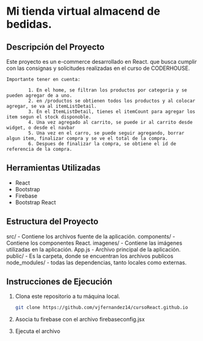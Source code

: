 # Mi tienda virtual almacend de bedidas. 

## Descripción del Proyecto

Este proyecto es un e-commerce desarrollado en React. que busca cumplir con las consignas y solicitudes realizadas en
el curso de CODERHOUSE.

    Importante tener en cuenta: 
    
            1. En el home, se filtran los productos por categoria y se pueden agregar de a uno.
            2. en /productos se obtienen todos los productos y al colocar agregar, se va al itemListDetail.
            3. En el ItemListDetail, tienes el itemCount para agregar los item segun el stock disponoble.
            4. Una vez agregado al carrito, se puede ir al carrito desde widget, o desde el navbar
            5. Una vez en el carro, se puede seguir agregando, borrar algun item, finalizar compra y se ve el total de la compra.
            6. Despues de finalizar la compra, se obtiene el id de referencia de la compra. 
            


## Herramientas Utilizadas

- React
- Bootstrap
- Firebase
- Bootstrap React

## Estructura del Proyecto

src/ - Contiene los archivos fuente de la aplicación.
components/ - Contiene los componentes React.
imagenes/ - Contiene las imágenes utilizadas en la aplicación.
App.js - Archivo principal de la aplicación.
public/ - Es la carpeta, donde se encuentran los archivos publicos
node_modules/ - todas las dependencias, tanto locales como externas. 

## Instrucciones de Ejecución

1. Clona este repositorio a tu máquina local.
   ```bash
   git clone https://github.com/vjfernandez14/cursoReact.github.io

2. Asocia tu firebase con el archivo firebaseconfig.jsx

3. Ejecuta el archivo
